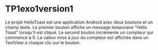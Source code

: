 # TP1exo1version1
Le projet HelloToast est une application Android avec deux boutons et un champ texte. Le premier bouton affiche un message temporaire "Hello Toast" lorsqu'il est cliqué. Le second bouton incrémente un compteur qui commence à 0. La valeur mise à jour du compteur est affichée dans un TextView à chaque clic sur le bouton.

